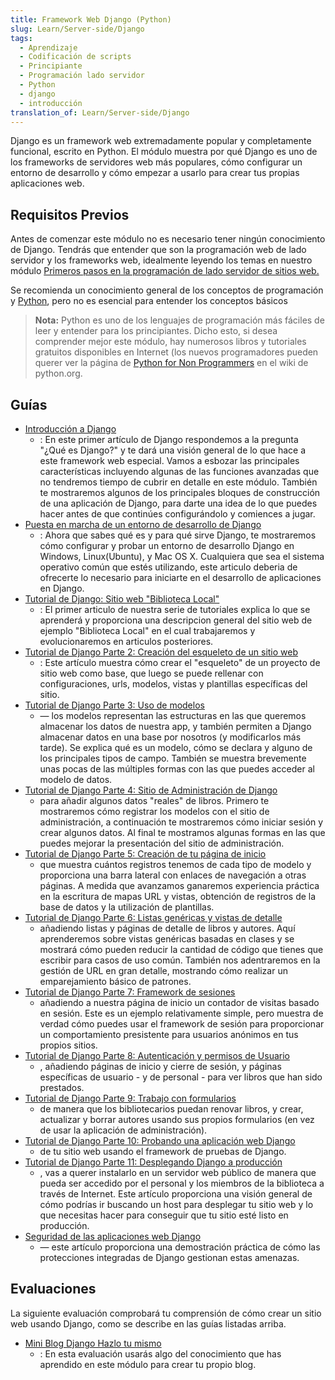 ```yaml
---
title: Framework Web Django (Python)
slug: Learn/Server-side/Django
tags:
  - Aprendizaje
  - Codificación de scripts
  - Principiante
  - Programación lado servidor
  - Python
  - django
  - introducción
translation_of: Learn/Server-side/Django
---
```

Django es un framework web extremadamente popular y completamente funcional, escrito en Python. El módulo muestra por qué Django es uno de los frameworks de servidores web más populares, cómo configurar un entorno de desarrollo y cómo empezar a usarlo para crear tus propias aplicaciones web.

## Requisitos Previos

Antes de comenzar este módulo no es necesario tener ningún conocimiento de Django. Tendrás que entender que son la programación web de lado servidor y los frameworks web, idealmente leyendo los temas en nuestro módulo [Primeros pasos en la programación de lado servidor de sitios web.](/es/docs/Learn/Server-side/First_steps)

Se recomienda un conocimiento general de los conceptos de programación y [Python](/es/docs/Glossary/Python), pero no es esencial para entender los conceptos básicos

> **Nota:** Python es uno de los lenguajes de programación más fáciles de leer y entender para los principiantes. Dicho esto, si desea comprender mejor este módulo, hay numerosos libros y tutoriales gratuitos disponibles en Internet (los nuevos programadores pueden querer ver la página de [Python for Non Programmers](https://wiki.python.org/moin/BeginnersGuide/NonProgrammers) en el wiki de python.org.

## Guías

- [Introducción a Django](/es/docs/Learn/Server-side/Django/Introducci%C3%B3n)
  - : En este primer artículo de Django respondemos a la pregunta "¿Qué es Django?" y te dará una visión general de lo que hace a este framework web especial. Vamos a esbozar las principales características incluyendo algunas de las funciones avanzadas que no tendremos tiempo de cubrir en detalle en este módulo. También te mostraremos algunos de los principales bloques de construcción de una aplicación de Django, para darte una idea de lo que puedes hacer antes de que continúes configurándolo y comiences a jugar.
- [Puesta en marcha de un entorno de desarrollo de Django](/es/docs/Learn/Server-side/Django/development_environment)
  - : Ahora que sabes qué es y para qué sirve Django, te mostraremos cómo configurar y probar un entorno de desarrollo Django en Windows, Linux(Ubuntu), y Mac OS X. Cualquiera que sea el sistema operativo común que estés utilizando, este articulo deberia de ofrecerte lo necesario para iniciarte en el desarrollo de aplicaciones en Django.
- [Tutorial de Django: Sitio web "Biblioteca Local"](/es/docs/Learn/Server-side/Django/Tutorial_local_library_website)
  - : El primer articulo de nuestra serie de tutoriales explica lo que se aprenderá y proporciona una descripcion general del sitio web de ejemplo "Biblioteca Local" en el cual trabajaremos y evolucionaremos en articulos posteriores.
- [Tutorial de Django Parte 2: Creación del esqueleto de un sitio web](/es/docs/Learn/Server-side/Django/skeleton_website)
  - : Este artículo muestra cómo crear el "esqueleto" de un proyecto de sitio web como base, que luego se puede rellenar con configuraciones, urls, modelos, vistas y plantillas específicas del sitio.
- [Tutorial de Django Parte 3: Uso de modelos](/es/docs/Learn/Server-side/Django/Models)
  - — los modelos representan las estructuras en las que queremos almacenar los datos de nuestra app, y también permiten a Django almacenar datos en una base por nosotros (y modificarlos más tarde). Se explica qué es un modelo, cómo se declara y alguno de los principales tipos de campo. También se muestra brevemente unas pocas de las múltiples formas con las que puedes acceder al modelo de datos.
- [Tutorial de Django Parte 4: Sitio de Administración de Django](/es/docs/Learn/Server-side/Django/Admin_site)
  - para añadir algunos datos "reales" de libros. Primero te mostraremos cómo registrar los modelos con el sitio de administración, a continuación te mostraremos cómo iniciar sesión y crear algunos datos. Al final te mostramos algunas formas en las que puedes mejorar la presentación del sitio de administración.
- [Tutorial de Django Parte 5: Creación de tu página de inicio](/es/docs/Learn/Server-side/Django/Home_page)
  - que muestra cuántos registros tenemos de cada tipo de modelo y proporciona una barra lateral con enlaces de navegación a otras páginas. A medida que avanzamos ganaremos experiencia práctica en la escritura de mapas URL y vistas, obtención de registros de la base de datos y la utilización de plantillas.
- [Tutorial de Django Parte 6: Listas genéricas y vistas de detalle](/es/docs/Learn/Server-side/Django/Generic_views)
  - añadiendo listas y páginas de detalle de libros y autores. Aquí aprenderemos sobre vistas genéricas basadas en clases y se mostrará cómo pueden reducir la cantidad de código que tienes que escribir para casos de uso común. También nos adentraremos en la gestión de URL en gran detalle, mostrando cómo realizar un emparejamiento básico de patrones.
- [Tutorial de Django Parte 7: Framework de sesiones](/es/docs/Learn/Server-side/Django/Sessions)
  - añadiendo a nuestra página de inicio un contador de visitas basado en sesión. Este es un ejemplo relativamente simple, pero muestra de verdad cómo puedes usar el framework de sesión para proporcionar un comportamiento presistente para usuarios anónimos en tus propios sitios.
- [Tutorial de Django Parte 8: Autenticación y permisos de Usuario](/es/docs/Learn/Server-side/Django/Authentication)
  - , añadiendo páginas de inicio y cierre de sesión, y páginas específicas de usuario - y de personal - para ver libros que han sido prestados.
- [Tutorial de Django Parte 9: Trabajo con formularios](/es/docs/Learn/Server-side/Django/Forms)
  - de manera que los bibliotecarios puedan renovar libros, y crear, actualizar y borrar autores usando sus propios formularios (en vez de usar la aplicación de administración).
- [Tutorial de Django Parte 10: Probando una aplicación web Django](/es/docs/Learn/Server-side/Django/Testing)
  - de tu sitio web usando el framework de pruebas de Django.
- [Tutorial de Django Parte 11: Desplegando Django a producción](/es/docs/Learn/Server-side/Django/Deployment)
  - , vas a querer instalarlo en un servidor web público de manera que pueda ser accedido por el personal y los miembros de la biblioteca a través de Internet. Este artículo proporciona una visión general de cómo podrías ir buscando un host para desplegar tu sitio web y lo que necesitas hacer para conseguir que tu sitio esté listo en producción.
- [Seguridad de las aplicaciones web Django](/es/docs/Learn/Server-side/Django/web_application_security)
  - — este artículo proporciona una demostración práctica de cómo las protecciones integradas de Django gestionan estas amenazas.

## Evaluaciones

La siguiente evaluación comprobará tu comprensión de cómo crear un sitio web usando Django, como se describe en las guías listadas arriba.

- [Mini Blog Django Hazlo tu mismo](/es/docs/Learn/Server-side/Django/django_assessment_blog)
  - : En esta evaluación usarás algo del conocimiento que has aprendido en este módulo para crear tu propio blog.
